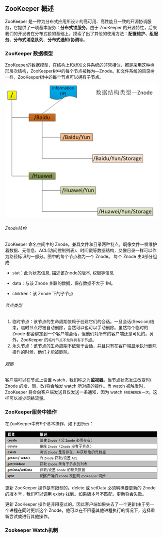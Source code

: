 ## **ZooKeeper 概述**

ZooKeeper 是一种为分布式应用所设计的高可用、高性能且一致的开源协调服务，它提供了一项基本服务：**分布式锁服务**。由于 ZooKeeper 的开源特性，后来我们的开发者在分布式锁的基础上，摸索了出了其他的使用方法：**配置维护、组服务、分布式消息队列**、**分布式通知/协调**等。



### **ZooKeeper 数据模型**

ZooKeeper的数据模型，在结构上和标准文件系统的非常相似，都是采用这种树形层次结构，ZooKeeper树中的每个节点被称为—Znode。和文件系统的目录树一样，ZooKeeper树中的每个节点可以拥有子节点。

![Znode数据模型](assets/1559107255964.png)

###### Znode结构

ZooKeeper 命名空间中的 Znode，兼具文件和目录两种特点。既像文件一样维护着数据、元信息、ACL(访问控制列表)、时间戳等数据结构，又像目录一样可以作为路径标识的一部分。图中的每个节点称为一个 Znode。 每个 Znode 由3部分组成:

* stat：此为状态信息, 描述该Znode的版本, 权限等信息

* data：与该 Znode 关联的数据，保存数据不大于 1M。
* children：该 Znode 下的子节点

###### 节点类型

1. 临时节点：该节点的生命周期依赖于创建它们的会话。一旦会话(Session)结束，临时节点将被自动删除，当然可以也可以手动删除。虽然每个临时的 Znode 都会绑定到一个客户端会话，但他们对所有的客户端还是可见的。另外，ZooKeeper 的`临时节点不允许拥有子节`点。
2. 永久节点：该节点的生命周期不依赖于会话，并且只有在客户端显示执行删除操作的时候，他们才能被删除。

###### 观察

客户端可以在节点上设置 watch，我们称之为**监视器**。当节点状态发生改变时( Znode 的增、删、改)将会触发  watch 所对应的操作。当 watch 被触发时，ZooKeeper 将会向客户端发送且仅发送一条通知，因为 watch `只能被触发一次`，这样可以减少网络流量。



### **ZooKeeper服务中操作**

在ZooKeeper中有9个基本操作，如下图所示：

![ZooKeeper类方法描述](assets/301534572468352.png)

更新 ZooKeeper 操作是有限制的。delete 或 setData 必须明确要更新的 Znode 的版本号，我们可以调用 exists 找到。如果版本号不匹配，更新将会失败。

更新 ZooKeeper 操作是非阻塞式的。因此客户端如果失去了一个更新(由于另一个进程在同时更新这个 Znode，他可以在不阻塞其他进程执行的情况下，选择重新尝试或进行其他操作。

### **Zookeeper Watch机制**

